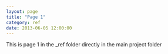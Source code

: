 ```yaml
---
layout: page
title: "Page 1"
category: ref
date: 2013-06-05 12:00:00
---
```


This is page 1 in the _ref folder directly in the main project folder